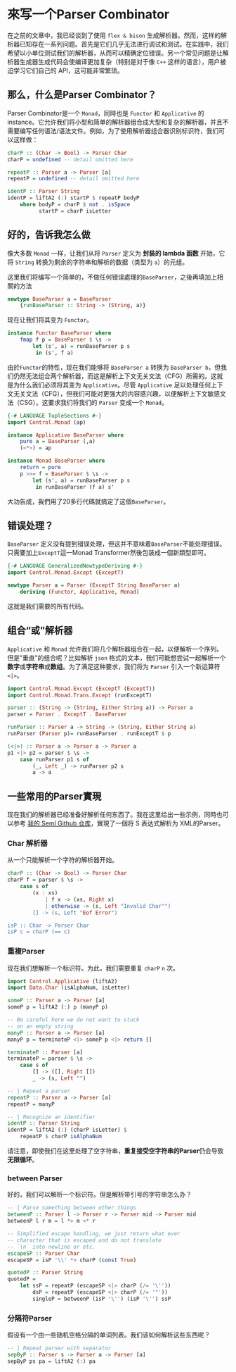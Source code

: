 # 來写一个Parser Combinator

在之前的文章中，我已经谈到了使用 `flex & bison` 生成解析器。然而，这样的解析器已知存在一系列问题。首先是它们几乎无法进行调试和测试。在实践中，我们希望以小单位测试我们的解析器，从而可以精确定位错误。另一个常见问题是让解析器生成器生成代码会使编译更加复杂（特别是对于像 `C++` 这样的语言），用户被迫学习它们自己的 API，这可能非常繁琐。

## 那么，什么是Parser Combinator？

Parser Combinator是一个 `Monad`，同時也是 `Functor` 和 `Applicative` 的instance。它允许我们将小型和简单的解析器组合成大型和复杂的解析器，并且不需要编写任何语法/语法文件。例如，为了使用解析器组合器识别标识符，我们可以这样做：

```haskell
charP :: (Char -> Bool) -> Parser Char
charP = undefined -- detail omitted here

repeatP :: Parser a -> Parser [a]
repeatP = undefined -- detail omitted here

identP :: Parser String
identP = liftA2 (:) startP $ repeatP bodyP
    where bodyP = charP $ not . isSpace
          startP = charP isLetter
```

## 好的，告诉我怎么做

像大多数 `Monad` 一样，让我们从将 `Parser` 定义为 **封装的 lambda 函数** 开始，它将 `String` 转换为剩余的字符串和解析的数据（类型为 `a`）的元组。

这里我们将编写一个简单的，不做任何错误處理的`BaseParser`，之後再填加上相關的方法

```haskell
newtype BaseParser a = BaseParser 
    {runBaseParser :: String -> (String, a)}
```

现在让我们将其变为 `Functor`。

```haskell
instance Functor BaseParser where
    fmap f p = BaseParser $ \s ->
        let (s', a) = runBaseParser p s
         in (s', f a)
```

由於`Functor`的特性，现在我们能够将 `BaseParser a` 转换为 `BaseParser b`，但我们仍然无法组合两个解析器，而这是解析上下文无关文法（CFG）所需的。这就是为什么我们必须将其变为 `Applicative`。尽管 `Applicative` 足以处理任何上下文无关文法（CFG），但我们可能对更强大的内容感兴趣，以便解析上下文敏感文法（CSG）。这要求我们将我们的 `Parser` 变成一个 `Monad`。

```haskell
{-# LANGUAGE TupleSections #-}
import Control.Monad (ap)

instance Applicative BaseParser where
    pure a = BaseParser (,a)
    (<*>) = ap

instance Monad BaseParser where
    return = pure
    p >>= f = BaseParser $ \s ->
        let (s', a) = runBaseParser p s
         in runBaseParser (f a) s'
```

大功告成，我們用了20多行代碼就搞定了这個`BaseParser`。

## 错误处理？

`BaseParser` 定义没有提到错误处理，但这并不意味着`BaseParser`不能处理错误。只需要加上`ExceptT`這一Monad Transformer然後包装成一個新類型即可。

```haskell
{-# LANGUAGE GeneralizedNewtypeDeriving #-}
import Control.Monad.Except (ExceptT)

newtype Parser a = Parser (ExceptT String BaseParser a)
    deriving (Functor, Applicative, Monad)
```

这就是我们需要的所有代码。

## 组合“或”解析器

`Applicative` 和 `Monad` 允许我们将几个解析器组合在一起，以便解析一个序列。但是"垂直"的组合呢？比如解析 `json` 格式的文本，我们可能想尝试一起解析一个**数字**或**字符串**或**数组**。为了满足这种要求，我们将为 `Parser` 引入一个新运算符`<|>`。

```haskell
import Control.Monad.Except (ExceptT (ExceptT))
import Control.Monad.Trans.Except (runExceptT)

parser :: (String -> (String, Either String a)) -> Parser a
parser = Parser . ExceptT . BaseParser

runParser :: Parser a -> String -> (String, Either String a)
runParser (Parser p)= runBaseParser . runExceptT $ p

(<|>) :: Parser a -> Parser a -> Parser a
p1 <|> p2 = parser $ \s ->
    case runParser p1 s of
        (_, Left _) -> runParser p2 s
        a -> a
```

## 一些常用的Parser實現

现在我们的解析器已经准备好解析任何东西了。我在这里给出一些示例，同時也可以参考 [我的 Seml Github 仓库](https://github.com/TerenceNg03/Seml/)，實現了一個将 S 表达式解析为 XML的Parser。

### Char 解析器

从一个只能解析一个字符的解析器开始。

```haskell
charP :: (Char -> Bool) -> Parser Char
charP f = parser $ \s ->
    case s of
        (x : xs)
            | f x -> (xs, Right x)
            | otherwise -> (s, Left "Invalid Char"")
        [] -> (s, Left "Eof Error")

isP :: Char -> Parser Char
isP c = charP (== c)
```

### 重複Parser

现在我们想解析一个标识符。为此，我们需要重复 `charP` `n` 次。

```haskell
import Control.Applicative (liftA2)
import Data.Char (isAlphaNum, isLetter)

someP :: Parser a -> Parser [a]
someP p = liftA2 (:) p (manyP p)

-- Be careful here we do not want to stuck
-- on an empty string
manyP :: Parser a -> Parser [a]
manyP p = terminateP <|> someP p <|> return []

terminateP :: Parser [a]
terminateP = parser $ \s ->
    case s of
        [] -> ([], Right [])
        _ -> (s, Left "")

-- | Repeat a parser
repeatP :: Parser a -> Parser [a]
repeatP = manyP

-- | Recognize an identifier
identP :: Parser String
identP = liftA2 (:) (charP isLetter) $
    repeatP $ charP isAlphaNum
```

请注意，即使我们在这里处理了空字符串，**重复接受空字符串的Parser**仍会导致**无限循环**。

### between Parser

好的，我们可以解析一个标识符。但是解析带引号的字符串怎么办？

```haskell
-- | Parse something between other things
betweenP :: Parser l -> Parser r -> Parser mid -> Parser mid
betweenP l r m = l *> m <* r

-- Simplified escape handling, we just return what ever 
-- character that is escaped and do not translate 
-- `\n` into newline or etc.
escapeSP :: Parser Char
escapeSP = isP '\\' *> charP (const True)

quotedP :: Parser String
quotedP =
    let ssP = repeatP (escapeSP <|> charP (/= '\''))
        dsP = repeatP (escapeSP <|> charP (/= '"'))
        singleP = betweenP (isP '\'') (isP '\'') ssP
```

### 分隔符Parser

假设有一个由一些随机空格分隔的单词列表。我们该如何解析这些东西呢？

```haskell
-- | Repeat parser with separator 
sepByP :: Parser s -> Parser a -> Parser [a]
sepByP ps pa = liftA2 (:) pa
```
